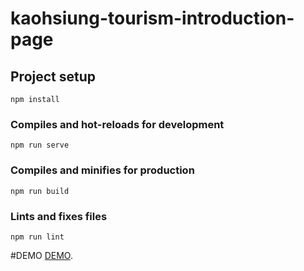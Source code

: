 # kaohsiung-tourism-introduction-page

## Project setup
```
npm install
```

### Compiles and hot-reloads for development
```
npm run serve
```

### Compiles and minifies for production
```
npm run build
```

### Lints and fixes files
```
npm run lint
```

#DEMO
[DEMO](https://charlie50503.github.io/-vue-simple-page-practice-demo/#/).
